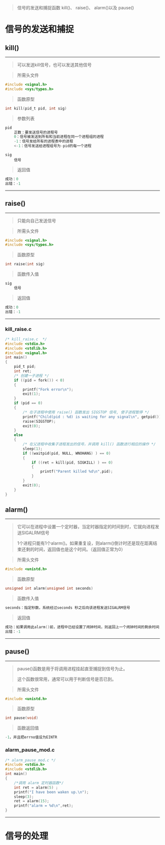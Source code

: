 > 信号的发送和捕捉函数 kill()、 raise()、 alarm()以及 pause()

# 信号的发送和捕捉

## kill()

---
> 可以发送kill信号，也可以发送其他信号

> 所需头文件

```c
#include <signal.h>
#include <sys/types.h>
```

> 函数原型

```c
int kill(pid_t pid, int sig)
```

> 参数列表

```c
pid
    正数：要发送信号的进程号
	0：信号被发送到所有和当前进程在同一个进程组的进程
	-1：信号发给所有的进程表中的进程
	<-1：信号发送给进程组号为-pid的每一个进程
```

```
sig
	信号
```

> 返回值

```c
成功：0
出错：-1
```

---

## raise()

---

> 只能向自己发送信号

> 所需头文件

```c
#include <signal.h>
#include <sys/types.h>
```

> 函数原型

```c
int raise(int sig)
```

> 函数传入值

```c
sig
    信号
```

> 返回值

```c
成功：0
出错：-1
```

---

### kill_raise.c

```c
/* kill_raise.c  */
#include <stdio.h>
#include <stdlib.h>
#include <signal.h>
int main()
{
	pid_t pid;
	int ret;
 	/* 创建一子进程 */
 	if ((pid = fork()) < 0)
 	{
		printf("Fork error\n");
 		exit(1);
 	}
	if (pid == 0)
 	{
 		/* 在子进程中使用 raise() 函数发出 SIGSTOP 信号, 使子进程暂停 */
		printf("Child(pid : %d) is waiting for any signal\n", getpid());
 		raise(SIGSTOP);
 		exit(0);
 	}
 	else
 	{
 		/* 在父进程中收集子进程发出的信号，并调用 kill() 函数进行相应的操作 */
		sleep(1);
		if ((waitpid(pid, NULL, WNOHANG) ) == 0)
 		{
 			if ((ret = kill(pid, SIGKILL) ) == 0)
 			{
				printf("Parent killed %d\n",pid);
 			}
 		}
 		exit(0);
 	}
}
```

## alarm()

---

> 它可以在进程中设置一个定时器，当定时器指定的时间到时，它就向进程发送SIGALRM信号
>
> 1个进程只能有1个alarm()。如果重复设，则alarm()倒计时还是现在距离结束还剩的时间，返回值也是这个时间。（返回值正常为0）

> 所需头文件

```c
#include <unistd.h>
```

> 函数原型

```c
unsigned int alarm(unsigned int seconds)
```

> 函数传入值

```c
seconds：指定秒数，系统经过seconds 秒之后向该进程发送SIGALRM信号
```

> 返回值

```c
成功：如果调用此alarm()前，进程中已经设置了闹钟时间，则返回上一个闹钟时间的剩余时间，否则返回0
出错：-1
```

---

## pause()

---

> pause()函数是用于将调用进程挂起直至捕捉到信号为止。
>
> 这个函数很常用，通常可以用于判断信号是否已到。

> 所需头文件

```c
#include <unistd.h>
```

> 函数原型

```c
int pause(void)
```

> 函数返回值

```c
-1，并且把errno值设为EINTR
```

### alarm_pause_mod.c

```c
/* alarm_pause_mod.c */
#include <stdio.h>
#include <stdlib.h>
int main()
{
 	/*调用 alarm 定时器函数*/
	int ret = alarm(5) ;
	printf("I have been waken up.\n"); 
	sleep(3);
	ret = alarm(15);
	printf("alarm = %d\n",ret);
}
```

---

# 信号的处理



